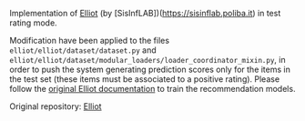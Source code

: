 Implementation of [Elliot](https://elliot.readthedocs.io/en/latest/) (by [SisInfLAB])(https://sisinflab.poliba.it) in test rating mode.

Modification have been applied to the files `elliot/elliot/dataset/dataset.py` and `elliot/elliot/dataset/modular_loaders/loader_coordinator_mixin.py`, in order to push the system generating prediction scores only for the items in the test set (these items must be associated to a positive rating).
Please follow the [original Elliot documentation](https://elliot.readthedocs.io/en/latest/) to train the recommendation models.

Original repository: [Elliot](https://github.com/sisinflab/elliot)
